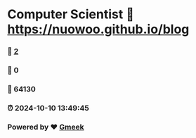 # Computer Scientist :link: https://nuowoo.github.io/blog 
### :page_facing_up: [2](https://nuowoo.github.io/blog/tag.html) 
### :speech_balloon: 0 
### :hibiscus: 64130 
### :alarm_clock: 2024-10-10 13:49:45 
### Powered by :heart: [Gmeek](https://github.com/Meekdai/Gmeek)
